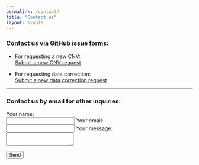 ```yaml
---
permalink: /contact/
title: "Contact us"
layout: single
---
```


### Contact us via GitHub issue forms:
- For requesting a new CNV:  
<a href="https://github.com/alexandra-valeanu/cnv-booklet/issues/new?template=1-request-new-cnv.yml" target="_blank">Submit a new CNV request</a>

- For requesting data correction:  
<a href="https://github.com/alexandra-valeanu/cnv-booklet/issues/new?template=2-request-correction.yml" target="_blank">Submit a new data correction request</a>

---

### Contact us by email for other inquiries:
<form
  action="https://formspree.io/f/xkgovkzr"
  method="POST"
  enctype="multipart/form-data"
>
  <label for="name">
    Your name:<br>
    <input type="text" name="name" id="name" required>
  </label>

  <label for="email">
    Your email:<br>
    <input type="email" name="email" id="email" required>
  </label>

  <label for="message">
    Your message:<br>
    <textarea name="message" id="message" required></textarea>
  </label>

  <button type="submit">Send</button>
</form>
